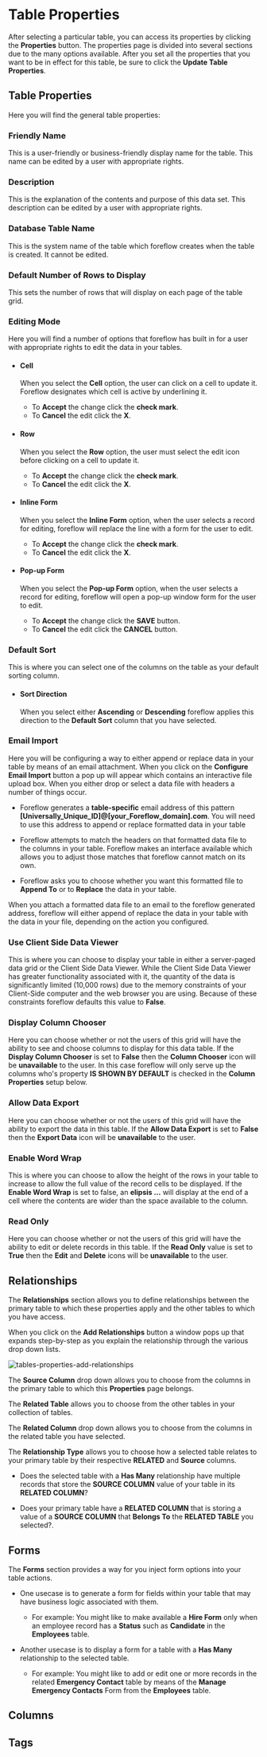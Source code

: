 
# Table Properties 

After selecting a particular table, you can access its properties by clicking the **Properties** button.  The properties page is divided into several sections due to the many options available.  After you set all the properties that you want to be in effect for this table, be sure to click the **Update Table Properties**.

## Table Properties

Here you will find the general table properties:

### Friendly Name

This is a user-friendly or business-friendly display name for the table.  This name can be edited by a user with appropriate rights.

### Description

This is the explanation of the contents and purpose of this data set.  This description can be edited by a user with appropriate rights.

### Database Table Name
This is the system name of the table which foreflow creates when the table is created.  It cannot be edited.

### Default Number of Rows to Display

This sets the number of rows that will display on each page of the table grid.

### Editing Mode

Here you will find a number of options that foreflow has built in for a user with appropriate rights to edit the data in your tables.

- #### Cell

    When you select the **Cell** option, the user can click on a cell to update it. Foreflow designates which cell is active by underlining it.  

    - To **Accept** the change click the **check mark**.  
    - To **Cancel** the edit click the **X**.
 
- #### Row
 
    When you select the **Row** option, the user must select the edit icon before clicking on a cell to update it.

    - To **Accept** the change click the **check mark**.  
    - To **Cancel** the edit click the **X**.
 
- #### Inline Form
 
    When you select the **Inline Form** option, when the user selects a record for editing, foreflow will replace the line with a form for the user to edit.

    - To **Accept** the change click the **check mark**.  
    - To **Cancel** the edit click the **X**.
 
- #### Pop-up Form
 
    When you select the **Pop-up Form** option, when the user selects a record for editing, foreflow will open a pop-up window form for the user to edit.

    - To **Accept** the change click the **SAVE** button.  
    - To **Cancel** the edit click the **CANCEL** button.
 
### Default Sort

This is where you can select one of the columns on the table as your default sorting column.

- #### Sort Direction

    When you select either **Ascending** or **Descending** foreflow applies this direction to the **Default Sort** column that you have selected.

### Email Import

Here you will be configuring a way to either append or replace data in your table by means of an email attachment.  When you click on the **Configure Email Import** button a pop up will appear which contains an interactive file upload box.  When you either drop or select a data file with headers a number of things occur.

- Foreflow generates a **table-specific** email address of this pattern **[Universally_Unique_ID]@[your_Foreflow_domain].com**.  You will need to use this address to append or replace formatted data in your table

- Foreflow attempts to match the headers on that formatted data file to the columns in your table.  Foreflow makes an interface available which allows you to adjust those matches that foreflow cannot match on its own.

- Foreflow asks you to choose whether you want this formatted file to **Append To** or to **Replace** the data in your table.

When you attach a formatted data file to an email to the foreflow generated address, foreflow will either append of replace the data in your table with the data in your file, depending on the action you configured.

### Use Client Side Data Viewer

This is where you can choose to display your table in either a server-paged data grid or the Client Side Data Viewer.  While the Client Side Data Viewer has greater functionality associated with it, the quantity of the data is significantly limited (10,000 rows) due to the memory constraints of your Client-Side computer and the web browser you are using.  Because of these constraints foreflow defaults this value to **False**.

### Display Column Chooser

Here you can choose whether or not the users of this grid will have the ability to see and choose columns to display for this data table.  If the **Display Column Chooser** is set to **False** then the **Column Chooser** icon will be **unavailable** to the user.  In this case foreflow will only serve up the columns who's property **IS SHOWN BY DEFAULT** is checked in the **Column Properties** setup below.

### Allow Data Export

Here you can choose whether or not the users of this grid will have the ability to export the data in this table.  If the **Allow Data Export** is set to **False** then the **Export Data** icon will be **unavailable** to the user.

### Enable Word Wrap

This is where you can choose to allow the height of the rows in your table to increase to allow the full value of the record cells to be displayed.  If the **Enable Word Wrap** is set to false, an **elipsis ...** will display at the end of a cell where the contents are wider than the space available to the column.

### Read Only

Here you can choose whether or not the users of this grid will have the ability to edit or delete records in this table.  If the **Read Only** value is set to **True** then the **Edit** and **Delete** icons will be **unavailable** to the user.


## Relationships

The **Relationships** section allows you to define relationships between the primary table to which these properties apply and the other tables to which you have access.

When you click on the **Add Relationships** button a window pops up that expands step-by-step as you explain the relationship through the various drop down lists.

![tables-properties-add-relationships](img/tables-properties-add-relationships.png)

The **Source Column** drop down allows you to choose from the columns in the primary table to which this **Properties** page belongs.

The **Related Table** allows you to choose from the other tables in your collection of tables.

The **Related Column** drop down allows you to choose from the columns in the related table you have selected.

The **Relationship Type** allows you to choose how a selected table relates to your primary table by their respective **RELATED** and **Source** columns.  

- Does the selected table with a **Has Many** relationship have multiple records that store the **SOURCE COLUMN** value of your table in its **RELATED COLUMN**? 

- Does your primary table have a **RELATED COLUMN** that is storing a value of a **SOURCE COLUMN** that **Belongs To** the **RELATED TABLE** you selected?.

## Forms

The **Forms** section provides a way for you inject form options into your table actions.  

- One usecase is to generate a form for fields within your table that may have business logic associated with them.  
    - For example: You might like to make available a **Hire Form** only when an employee record has a **Status** such as **Candidate** in the **Employees** table.

- Another usecase is to display a form for a table with a **Has Many** relationship to the selected table.  
    - For example: You might like to add or edit one or more records in the related **Emergency Contact** table by means of the **Manage Emergency Contacts** Form from the **Employees** table.

## Columns


## Tags









